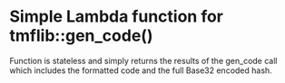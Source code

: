 # Simple Lambda function for tmflib::gen_code()

Function is stateless and simply returns the results of the gen_code call which includes the formatted code and the full Base32 encoded hash.
